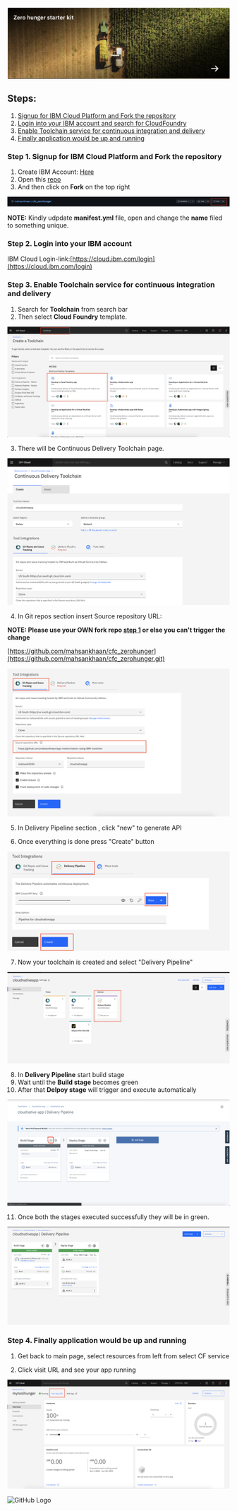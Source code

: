 ![GitHub Logo](images/zero.png)


## Steps:
1. [Signup for IBM Cloud Platform and Fork the repository](#step-1-Signup-for-IBM-Cloud-Platform-and-Fork-the-repository)
1. [Login into your IBM account and search for CloudFoundry](#step-2-Login-into-your-IBM-account-and-search-for-CloudFoundry)
1. [Enable Toolchain service for continuous integration and delivery](#step-3-Enable-Toolchain-service-for-continuous-integration-and-delivery)
1. [Finally application would be up and running](#step-4-Finally-application-would-be-up-and-running)


### Step 1. Signup for IBM Cloud Platform and Fork the repository

1. Create IBM Account: [Here](https://ibm.biz/BdfSFy)
1. Open this [repo](https://github.com/mahsankhaan/cfc_zerohunger.git)
1. And then click on __Fork__ on the top right 

![GitHub Logo](images/fork.png)

__NOTE:__ Kindly udpdate __manifest.yml__ file, open and change the __name__ filed to something unique. 


### Step 2. Login into your IBM account
IBM Cloud Login-link:[https://cloud.ibm.com/login](https://cloud.ibm.com/login)


### Step 3. Enable Toolchain service for continuous integration and delivery

1. Search for  __Toolchain__ from search bar
2. Then select __Cloud Foundry__ template.

![GitHub Logo](images/70.png)

3. There will be Continuous Delivery Toolchain page.

![GitHub Logo](images/80.png)

4. In Git repos section insert Source repository URL: 

__NOTE: Please use your OWN fork repo [step 1](#step-1-Signup-for-IBM-Cloud-Platform-and-Fork-the-repository) or else you can't trigger the change__

[https://github.com/mahsankhaan/cfc_zerohunger](https://github.com/mahsankhaan/cfc_zerohunger.git)

![GitHub Logo](images/90.png)

5. In Delivery Pipeline section , click "new" to generate API

6. Once everything is done press "Create" button

![GitHub Logo](images/100.png)


7. Now your toolchain is created and select "Delivery Pipeline"

![GitHub Logo](images/110.png)

8. In __Delivery Pipeline__ start build stage
9. Wait until the __Build stage__ becomes green
10. After that __Delpoy stage__ will trigger and execute automatically 


![GitHub Logo](images/12.png)

11. Once both the stages executed successfully they will be in green.

![GitHub Logo](images/130.png)


### Step 4. Finally application would be up and running

1. Get back to main page, select resources from left from select CF service


2. Click visit URL and see your app running

![GitHub Logo](images/15.png)


![GitHub Logo](images/app.png)

